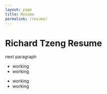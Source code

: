 ```yaml
---
layout: page
title: Resume
permalink: /resume/
---
```


# Richard Tzeng Resume
next paragraph
- working
- working

* working
* working
